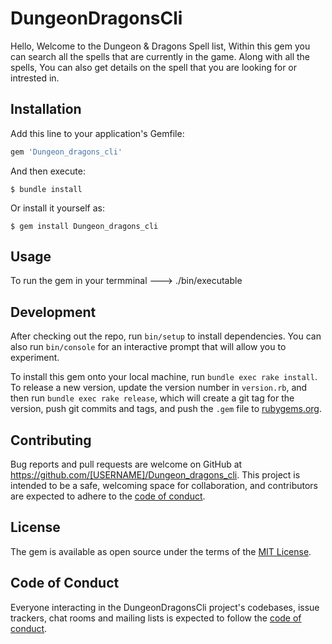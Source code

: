# DungeonDragonsCli

Hello, Welcome to the Dungeon & Dragons Spell list, Within this gem you can search all the spells that are currently in the game. Along with all the spells, You can also get details on the spell that you are looking for or intrested in.

## Installation

Add this line to your application's Gemfile:

```ruby
gem 'Dungeon_dragons_cli'
```

And then execute:

    $ bundle install

Or install it yourself as:

    $ gem install Dungeon_dragons_cli

## Usage

To run the gem in your termminal ---> ./bin/executable

## Development

After checking out the repo, run `bin/setup` to install dependencies. You can also run `bin/console` for an interactive prompt that will allow you to experiment.

To install this gem onto your local machine, run `bundle exec rake install`. To release a new version, update the version number in `version.rb`, and then run `bundle exec rake release`, which will create a git tag for the version, push git commits and tags, and push the `.gem` file to [rubygems.org](https://rubygems.org).

## Contributing

Bug reports and pull requests are welcome on GitHub at https://github.com/[USERNAME]/Dungeon_dragons_cli. This project is intended to be a safe, welcoming space for collaboration, and contributors are expected to adhere to the [code of conduct](https://github.com/[USERNAME]/Dungeon_dragons_cli/blob/master/CODE_OF_CONDUCT.md).


## License

The gem is available as open source under the terms of the [MIT License](https://opensource.org/licenses/MIT).

## Code of Conduct

Everyone interacting in the DungeonDragonsCli project's codebases, issue trackers, chat rooms and mailing lists is expected to follow the [code of conduct](https://github.com/[USERNAME]/Dungeon_dragons_cli/blob/master/CODE_OF_CONDUCT.md).
